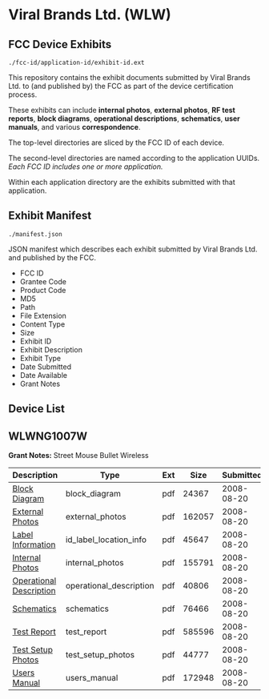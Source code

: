 # Viral Brands Ltd. (WLW)
## FCC Device Exhibits

```
./fcc-id/application-id/exhibit-id.ext
```

This repository contains the exhibit documents submitted by Viral Brands Ltd. to (and published by) the FCC as part of the device certification process.

These exhibits can include **internal photos**, **external photos**, **RF test reports**, **block diagrams**, **operational descriptions**, **schematics**, **user manuals**, and various **correspondence**.

The top-level directories are sliced by the FCC ID of each device.

The second-level directories are named according to the application UUIDs. *Each FCC ID includes one or more application.*

Within each application directory are the exhibits submitted with that application. 

## Exhibit Manifest

```
./manifest.json
```

JSON manifest which describes each exhibit submitted by Viral Brands Ltd. and published by the FCC.

- FCC ID
- Grantee Code
- Product Code
- MD5
- Path
- File Extension
- Content Type
- Size
- Exhibit ID
- Exhibit Description
- Exhibit Type
- Date Submitted
- Date Available
- Grant Notes

## Device List
## WLWNG1007W
**Grant Notes:** Street Mouse Bullet Wireless

| Description | Type | Ext | Size | Submitted | Available |
| ----------- | ---- | --- | ---- | --------- | --------- |
| [Block Diagram](WLWNG1007W/6daf8dd17a289d741a625700f39b3679/987969.pdf) | block_diagram | pdf | 24367 | 2008-08-20 | 2008-08-20 |
| [External Photos](WLWNG1007W/6daf8dd17a289d741a625700f39b3679/987970.pdf) | external_photos | pdf | 162057 | 2008-08-20 | 2008-08-20 |
| [Label Information](WLWNG1007W/6daf8dd17a289d741a625700f39b3679/987972.pdf) | id_label_location_info | pdf | 45647 | 2008-08-20 | 2008-08-20 |
| [Internal Photos](WLWNG1007W/6daf8dd17a289d741a625700f39b3679/987971.pdf) | internal_photos | pdf | 155791 | 2008-08-20 | 2008-08-20 |
| [Operational Description](WLWNG1007W/6daf8dd17a289d741a625700f39b3679/987973.pdf) | operational_description | pdf | 40806 | 2008-08-20 | 2008-08-20 |
| [Schematics](WLWNG1007W/6daf8dd17a289d741a625700f39b3679/987974.pdf) | schematics | pdf | 76466 | 2008-08-20 | 2008-08-20 |
| [Test Report](WLWNG1007W/6daf8dd17a289d741a625700f39b3679/987975.pdf) | test_report | pdf | 585596 | 2008-08-20 | 2008-08-20 |
| [Test Setup Photos](WLWNG1007W/6daf8dd17a289d741a625700f39b3679/987976.pdf) | test_setup_photos | pdf | 44777 | 2008-08-20 | 2008-08-20 |
| [Users Manual](WLWNG1007W/6daf8dd17a289d741a625700f39b3679/987977.pdf) | users_manual | pdf | 172948 | 2008-08-20 | 2008-08-20 |
